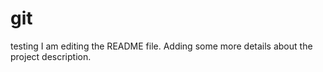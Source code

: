 # git
testing
I am editing the README file. Adding some more details about the project description.
